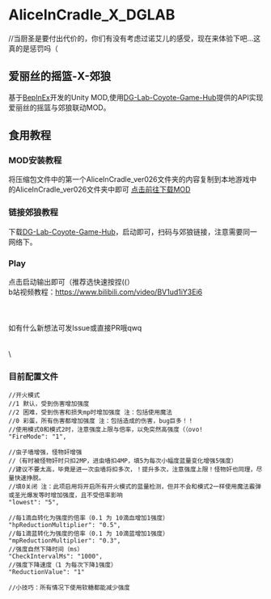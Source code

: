 # AliceInCradle_X_DGLAB
//当厨圣是要付出代价的，你们有没有考虑过诺艾儿的感受，现在来体验下吧...这真的是惩罚吗（
## 爱丽丝的摇篮-X-郊狼
基于[BepInEx](https://github.com/BepInEx/BepInEx)开发的Unity MOD,使用[DG-Lab-Coyote-Game-Hub](https://github.com/hyperzlib/DG-Lab-Coyote-Game-Hub)提供的API实现爱丽丝的摇篮与郊狼联动MOD。
## 食用教程
### MOD安装教程
将压缩包文件中的第一个AliceInCradle_ver026文件夹的内容复制到本地游戏中的AliceInCradle_ver026文件夹中即可
[点击前往下载MOD](https://github.com/sllying/AliceInCradle_X_DGLAB/releases)
### 链接郊狼教程
下载[DG-Lab-Coyote-Game-Hub](https://github.com/hyperzlib/DG-Lab-Coyote-Game-Hub)，启动即可，扫码与郊狼链接，注意需要同一网络下。
### Play
点击启动输出即可（推荐选快速按捏((）
 \
 b站视频教程：https://www.bilibili.com/video/BV1ud1iY3Ei6
 \
 \
 \
 \
如有什么新想法可发Issue或直接PR哦qwq
\
\
\
\
### 目前配置文件
    //开火模式
    //1 默认，受到伤害增加强度
    //2 困难，受到伤害和损失mp时增加强度 注：包括使用魔法
    //0 彩蛋，所有伤害都增加强度 注：包括造成的伤害，bug巨多！！
    //使用模式0和模式2时，注意强度上限与倍率，以免突然高强度（（ovo!
    "FireMode": "1",

    //虫子墙增强，怪物奸增强 
    //（有时被怪物奸时只扣2MP，进虫墙扣4MP，填5为每次小幅度蓝量变化增强5强度）
    //建议不要太高，毕竟是进一次虫墙将扣多次，！提升多次，注意强度上限！怪物奸也同理，尽量快速挣脱。
    //填0关闭 注：此项启用将开启所有开火模式的蓝量检测，但并不会和模式2一样使用魔法霰弹或圣光爆发等时增加强度，且不受倍率影响
    "lowest": "5",

    //每1滴血转化为强度的倍率（0.1 为 10滴血增加1强度）
    "hpReductionMultiplier": "0.5",
    //每1滴蓝转化为强度的倍率（0.1 为 10滴蓝增加1强度）
    "mpReductionMultiplier": "0.3",
    //强度自然下降时间（ms）
    "CheckIntervalMs": "1000",
    //强度下降速度（1 为每次下降1强度）
    "ReductionValue": "1"

    //小技巧：所有情况下使用软糖都能减少强度
